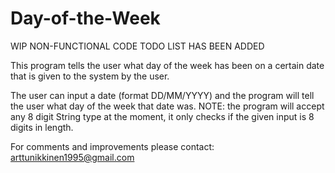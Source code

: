 # Day-of-the-Week
WIP NON-FUNCTIONAL CODE
TODO LIST HAS BEEN ADDED

This program tells the user what day of the week has been on a certain date that is given to the system by the user.

The user can input a date (format DD/MM/YYYY) and the program will tell the user what day of the week that date was.
NOTE: the program will accept any 8 digit String type at the moment, it only checks if the given input is 8 digits in length.

For comments and improvements please contact:
arttunikkinen1995@gmail.com
